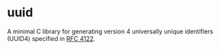 # uuid

A minimal C library for generating version 4 universally unique identifiers (UUID4) specified in [RFC 4122](https://tools.ietf.org/html/rfc4122).

